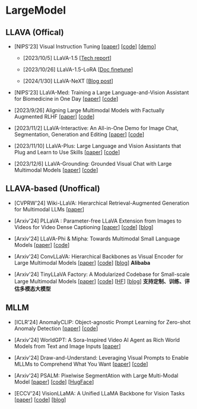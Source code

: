 # LargeModel

## LLAVA (Offical)

- [NIPS'23] Visual Instruction Tuning [[paper](https://arxiv.org/abs/2304.08485)] [[code](https://github.com/haotian-liu/LLaVA)] [[demo](https://llava.hliu.cc/)]
    
    - [2023/10/5] LLaVA-1.5 [[Tech report](https://arxiv.org/abs/2310.03744)]

    - [2023/10/26] LLaVA-1.5-LoRA [[Doc finetune](https://github.com/haotian-liu/LLaVA/blob/main/docs/Finetune_Custom_Data.md)]

    - [2024/1/30] LLaVA-NeXT [[Blog post](https://llava-vl.github.io/blog/2024-01-30-llava-next/)]

- [NIPS'23] LLaVA-Med: Training a Large Language-and-Vision Assistant for Biomedicine in One Day [[paper](https://arxiv.org/abs/2306.00890)] [[code](https://github.com/microsoft/LLaVA-Med)]

- [2023/9/26] Aligning Large Multimodal Models with Factually Augmented RLHF [[paper](https://arxiv.org/abs/2309.14525)] [[code](https://github.com/llava-rlhf/LLaVA-RLHF)]

- [2023/11/2] LLaVA-Interactive: An All-in-One Demo for Image Chat, Segmentation, Generation and Editing [[paper](https://arxiv.org/abs/2311.00571)] [[code](https://github.com/LLaVA-VL/LLaVA-Interactive-Demo)]

- [2023/11/10] LLaVA-Plus: Large Language and Vision Assistants that Plug and Learn to Use Skills [[paper](https://arxiv.org/abs/2311.05437)] [[code](https://github.com/LLaVA-VL/LLaVA-Plus-Codebase)]

- [2023/12/6] LLaVA-Grounding: Grounded Visual Chat with Large Multimodal Models [[paper](https://arxiv.org/abs/2312.02949)] [[code](https://github.com/UX-Decoder/LLaVA-Grounding)]

## LLAVA-based  (Unoffical)

- [CVPRW'24] Wiki-LLaVA: Hierarchical Retrieval-Augmented Generation for Multimodal LLMs [[paper](https://arxiv.org/abs/2404.15406)]

- [Arxiv'24] PLLaVA : Parameter-free LLaVA Extension from Images to Videos for Video Dense Captioning [[paper](https://arxiv.org/abs/2404.16994)] [[code](https://github.com/magic-research/PLLaVA)] [[blog](https://mp.weixin.qq.com/s/_3vlEMcqL3fOp8fRHtMvCQ)]

- [Arxiv'24] LLaVA-Phi & Mipha: Towards Multimodal Small Language Models [[paper](https://arxiv.org/abs/2401.02330)] [[code](https://github.com/zhuyiche/llava-phi)]

- [Arxiv'24] ConvLLaVA: Hierarchical Backbones as Visual Encoder for Large Multimodal Models [[paper](https://arxiv.org/abs/2405.15738)] [[code](https://github.com/alibaba/conv-llava)] [[blog](https://mp.weixin.qq.com/s/_MWpuGLAj3D8D1Ijdf197g?poc_token=HLqTamaj2XbCc4vt7vWI3iEjBbdTBh_LtKdR-l64)] **Alibaba**

- [Arxiv'24] TinyLLaVA Factory: A Modularized Codebase for Small-scale Large Multimodal Models [[paper](https://arxiv.org/abs/2405.11788)] [[code](https://github.com/TinyLLaVA/TinyLLaVA_Factory)] [[HF](https://huggingface.co/tinyllava)] [[blog](https://mp.weixin.qq.com/s/rQM9pXn4s8KZcXy7DW63kw)] **支持定制、训练、评估多模态大模型**

## MLLM

- [ICLR'24] AnomalyCLIP: Object-agnostic Prompt Learning for Zero-shot Anomaly Detection [[paper](https://arxiv.org/abs/2310.18961)] [[code](https://github.com/zqhang/AnomalyCLIP)]

- [Arxiv'24] WorldGPT: A Sora-Inspired Video AI Agent as Rich World Models from Text and Image Inputs [[paper](https://arxiv.org/abs/2403.07944)]

- [Arxiv'24] Draw-and-Understand: Leveraging Visual Prompts to Enable MLLMs to Comprehend What You Want [[paper](https://arxiv.org/abs/2403.20271)] [[code](https://github.com/AFeng-x/Draw-and-Understand)]

- [Arxiv'24] PSALM: Pixelwise SegmentAtion with Large Multi-Modal Model [[paper](https://arxiv.org/abs/2403.14598)] [[code](https://github.com/zamling/PSALM)] [[HugFace](https://huggingface.co/EnmingZhang/PSALM)]

- [ECCV'24] VisionLLaMA: A Unified LLaMA Backbone for Vision Tasks [[paper](https://arxiv.org/abs/2403.00522)] [[code](https://github.com/meituan-automl/visionllama)] [[blog](https://mp.weixin.qq.com/s/xPrmghVVEzl5BPx3IPpREw)] 
